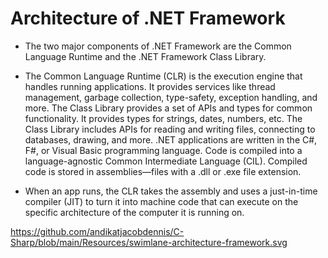 # Architecture of .NET Framework

* The two major components of .NET Framework are the Common Language Runtime and the .NET Framework Class Library.

* The Common Language Runtime (CLR) is the execution engine that handles running applications. It provides services like thread management, garbage collection, type-safety, exception handling, and more.
The Class Library provides a set of APIs and types for common functionality. It provides types for strings, dates, numbers, etc. The Class Library includes APIs for reading and writing files, connecting to databases, drawing, and more.
.NET applications are written in the C#, F#, or Visual Basic programming language. Code is compiled into a language-agnostic Common Intermediate Language (CIL). Compiled code is stored in assemblies—files with a .dll or .exe file extension.

* When an app runs, the CLR takes the assembly and uses a just-in-time compiler (JIT) to turn it into machine code that can execute on the specific architecture of the computer it is running on.

https://github.com/andikatjacobdennis/C-Sharp/blob/main/Resources/swimlane-architecture-framework.svg
